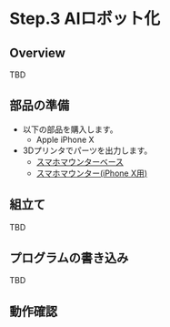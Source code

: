 # Step.3 AIロボット化

## Overview

TBD


## 部品の準備

- 以下の部品を購入します。
    - Apple iPhone X
- 3Dプリンタでパーツを出力します。
    - [スマホマウンターベース](../../3d_parts/phone-base.stl)
    - [スマホマウンター(iPhone X用)](../../3d_parts/phone-mount-iphone-x-2017.stl)


## 組立て

TBD


## プログラムの書き込み

TBD


## 動作確認